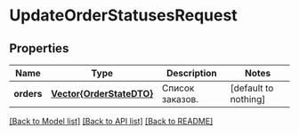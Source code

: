 # UpdateOrderStatusesRequest


## Properties
Name | Type | Description | Notes
------------ | ------------- | ------------- | -------------
**orders** | [**Vector{OrderStateDTO}**](OrderStateDTO.md) | Список заказов. | [default to nothing]


[[Back to Model list]](../README.md#models) [[Back to API list]](../README.md#api-endpoints) [[Back to README]](../README.md)


